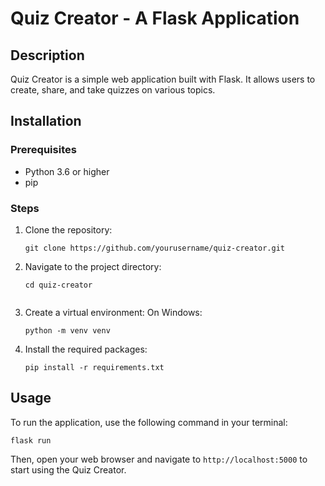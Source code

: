 # Quiz Creator - A Flask Application

## Description
Quiz Creator is a simple web application built with Flask. It allows users to create, share, and take quizzes on various topics.

## Installation

### Prerequisites
- Python 3.6 or higher
- pip

### Steps
1. Clone the repository:

   ```
   git clone https://github.com/yourusername/quiz-creator.git
   ```
2. Navigate to the project directory:
   ```
   cd quiz-creator
 
   ```
3. Create a virtual environment:
On Windows:
   ```
   python -m venv venv 
   ```
4. Install the required packages:
   ```
   pip install -r requirements.txt
   ```

## Usage
To run the application, use the following command in your terminal:
```
flask run
```
Then, open your web browser and navigate to `http://localhost:5000` to start using the Quiz Creator.
